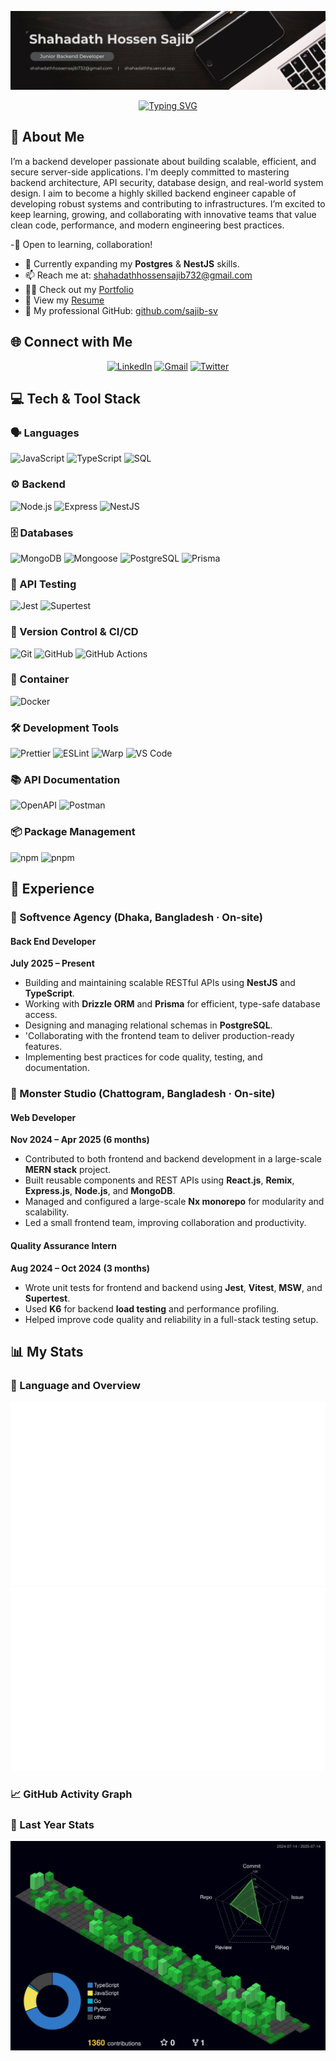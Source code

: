 ![My Profile](./cover.png)

<div align="center">

[![Typing SVG](https://readme-typing-svg.herokuapp.com?color=36BCF7FF&lines=Hi+👋,+I'm+Shahadath+Hossen+Sajib&center=true&width=500&height=45)](https://github.com/shahadathhs)

</div>

## 💫 About Me

I’m a backend developer passionate about building scalable, efficient, and secure server-side applications. I'm deeply committed to mastering backend architecture, API security, database design, and real-world system design. I aim to become a highly skilled backend engineer capable of developing robust systems and contributing to infrastructures. I’m excited to keep learning, growing, and collaborating with innovative teams that value clean code, performance, and modern engineering best practices.

-👯 Open to learning, collaboration!
- 🌱 Currently expanding my **Postgres** & **NestJS** skills.
- 📫 Reach me at: [shahadathhossensajib732@gmail.com](mailto:shahadathhossensajib732@gmail.com)
- 👨‍💻 Check out my [Portfolio](https://shahadathhs.vercel.app)
- 📄 View my [Resume](https://drive.google.com/file/d/1dtZCEgZyof-qrUreeVpXDlOovosegpuf/view)
- 💼 My professional GitHub: [github.com/sajib-sv](https://github.com/sajib-sv)

## 🌐 Connect with Me

<div align="center">

[![LinkedIn](https://skillicons.dev/icons?i=linkedin&theme=dark)](https://linkedin.com/in/shahadathhs)
[![Gmail](https://skillicons.dev/icons?i=gmail&theme=dark)](mailto:shahadathhossensajib732@gmail.com)
[![Twitter](https://skillicons.dev/icons?i=twitter&theme=dark)](https://twitter.com/shahadathhs)

</div>

## 💻 Tech & Tool Stack

<div align="left">

### 🗣️ Languages

![JavaScript](https://img.shields.io/badge/JavaScript\(ES6%2B\)-F7DF1E?style=for-the-badge\&logo=javascript\&logoColor=black)
![TypeScript](https://img.shields.io/badge/TypeScript-3178C6?style=for-the-badge\&logo=typescript\&logoColor=white)
![SQL](https://img.shields.io/badge/SQL-003B57?style=for-the-badge\&logo=sqlite\&logoColor=white)

### ⚙️ Backend

![Node.js](https://img.shields.io/badge/NodeJS-339933?style=for-the-badge\&logo=javascript\&logoColor=white)
![Express](https://img.shields.io/badge/Express-000000?style=for-the-badge\&logo=express\&logoColor=white)
![NestJS](https://img.shields.io/badge/NestJS-E0234E?style=for-the-badge\&logo=nestjs\&logoColor=white)

### 🗄️ Databases

![MongoDB](https://img.shields.io/badge/MongoDB-47A248?style=for-the-badge\&logo=mongodb\&logoColor=white)
![Mongoose](https://img.shields.io/badge/Mongoose-880000?style=for-the-badge\&logo=mongoose\&logoColor=white)
![PostgreSQL](https://img.shields.io/badge/PostgreSQL-4169E1?style=for-the-badge\&logo=postgresql\&logoColor=white)
![Prisma](https://img.shields.io/badge/Prisma-2D3748?style=for-the-badge&logo=prisma&logoColor=white)


### 🧪 API Testing

![Jest](https://img.shields.io/badge/Jest-C21325?style=for-the-badge\&logo=jest\&logoColor=white)
![Supertest](https://img.shields.io/badge/Supertest-222222?style=for-the-badge\&logo=testing-library\&logoColor=white)

### 🌳 Version Control & CI/CD

![Git](https://img.shields.io/badge/Git-F05032?style=for-the-badge\&logo=git\&logoColor=white)
![GitHub](https://img.shields.io/badge/GitHub-181717?style=for-the-badge\&logo=github\&logoColor=white)
![GitHub Actions](https://img.shields.io/badge/GitHub_Actions-2088FF?style=for-the-badge\&logo=github-actions\&logoColor=white)

### 🚀 Container

![Docker](https://img.shields.io/badge/Docker-2496ED?style=for-the-badge\&logo=docker\&logoColor=white)

### 🛠️ Development Tools

![Prettier](https://img.shields.io/badge/Prettier-F7B93E?style=for-the-badge\&logo=prettier\&logoColor=black)
![ESLint](https://img.shields.io/badge/ESLint-4B32C3?style=for-the-badge\&logo=eslint\&logoColor=white)
![Warp](https://img.shields.io/badge/Warp-0D1117?style=for-the-badge\&logo=warp\&logoColor=white)
![VS Code](https://img.shields.io/badge/VS%20Code-007ACC?style=for-the-badge&logo=codemirror&logoColor=white)

### 📚 API Documentation

![OpenAPI](https://img.shields.io/badge/OpenAPI-6BA539?style=for-the-badge\&logo=openapiinitiative\&logoColor=white)
![Postman](https://img.shields.io/badge/Postman-FF6C37?style=for-the-badge\&logo=postman\&logoColor=white)

### 📦 Package Management

![npm](https://img.shields.io/badge/npm-CB3837?style=for-the-badge\&logo=npm\&logoColor=white)
![pnpm](https://img.shields.io/badge/pnpm-F69220?style=for-the-badge\&logo=pnpm\&logoColor=white)

</div>

## 💼 Experience

### 🚀 Softvence Agency (Dhaka, Bangladesh · On-site)

#### Back End Developer 
**July 2025 – Present**  
- Building and maintaining scalable RESTful APIs using **NestJS** and **TypeScript**.
- Working with **Drizzle ORM** and **Prisma** for efficient, type-safe database access.
- Designing and managing relational schemas in **PostgreSQL**.
- 'Collaborating with the frontend team to deliver production-ready features.
- Implementing best practices for code quality, testing, and documentation.


### 🚀 Monster Studio (Chattogram, Bangladesh · On-site)

#### Web Developer  
**Nov 2024 – Apr 2025 (6 months)**  
- Contributed to both frontend and backend development in a large-scale **MERN stack** project.
- Built reusable components and REST APIs using **React.js**, **Remix**, **Express.js**, **Node.js**, and **MongoDB**.
- Managed and configured a large-scale **Nx monorepo** for modularity and scalability.
- Led a small frontend team, improving collaboration and productivity.

#### Quality Assurance Intern  
**Aug 2024 – Oct 2024 (3 months)**  
- Wrote unit tests for frontend and backend using **Jest**, **Vitest**, **MSW**, and **Supertest**.
- Used **K6** for backend **load testing** and performance profiling.
- Helped improve code quality and reliability in a full-stack testing setup.

## 📊 My Stats

### 📜 Language and Overview

<div align="center">

![GitHub Overview](https://github.com/shahadathhs/github-stats/blob/master/generated/overview.svg#gh-dark-mode-only)
![Languages Used](https://github.com/shahadathhs/github-stats/blob/master/generated/languages.svg#gh-dark-mode-only)

</div>

### 📈 GitHub Activity Graph

<!--
<div align="center">

![Activity Graph](https://github-readme-activity-graph.vercel.app/graph?username=shahadathhs)

</div>
-->

### 🌟 Last Year Stats

<div align="center">

![3D Contribution](./profile-3d-contrib/profile-night-green.svg)

</div>
